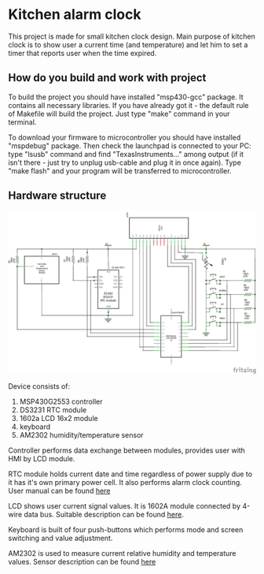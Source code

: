 # Kitchen alarm clock #

This project is made for small kitchen clock design. Main purpose of kitchen
clock is to show user a current time (and temperature) and let him to set
a timer that reports user when the time expired.

## How do you build and work with project ##

To build the project you should have installed "msp430-gcc" package. It
contains all necessary libraries. If you have already got it - the default
rule of Makefile will build the project. Just type "make" command in your
terminal.

To download your firmware to microcontroller you should have installed
"mspdebug" package. Then check the launchpad is connected to your PC: type
"lsusb" command and find "TexasInstruments..." among output (if it isn't
there - just try to unplug usb-cable and plug it in once again). Type
"make flash" and your program will be transferred to microcontroller.

## Hardware structure ##

![](https://github.com/appshnik/clock/blob/master/kitchen_clock_schem.jpg)

Device consists of:
1. MSP430G2553 controller
2. DS3231 RTC module
3. 1602a LCD 16x2 module
4. keyboard
5. AM2302 humidity/temperature sensor

Controller performs data exchange between modules, provides user with HMI by
LCD module.

RTC module holds current date and time regardless of power supply due to it
has it's own primary power cell. It also performs alarm clock counting.
User manual can be found [here][1]

LCD shows user current signal values. It is 1602A module connected by 4-wire
data bus. Suitable description can be found [here][2].

Keyboard is built of four push-buttons which performs mode and screen
switching and value adjustment.

AM2302 is used to measure current relative humidity and temperature values.
Sensor description can be found [here][3]


[1]: https://datasheets.maximintegrated.com/en/ds/DS3231.pdf
[2]: https://www.newhavendisplay.com/app_notes/SPLC780D.pdf
[3]: https://akizukidenshi.com/download/ds/aosong/AM2302.pdf

